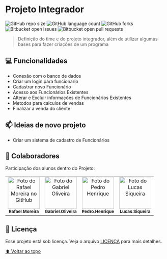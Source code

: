 # Projeto Integrador

<!---Esses são exemplos. Veja https://shields.io para outras pessoas ou para personalizar este conjunto de escudos. Você pode querer incluir dependências, status do projeto e informações de licença aqui--->

![GitHub repo size](https://img.shields.io/github/repo-size/projeto-padaria/Padaria)
![GitHub language count](https://img.shields.io/github/languages/projeto-padaria/Padaria)
![GitHub forks](https://img.shields.io/github/forks/projeto-padaria/Padaria)
![Bitbucket open issues](https://img.shields.io/bitbucket/issues/projeto-padaria/Padaria)
![Bitbucket open pull requests](https://img.shields.io/bitbucket/github.com/projeto-padaria/Padaria)

> Definição do time e do projeto integrador, além de utilizar algumas bases para fazer criações de um programa

## 💻 Funcionalidades

- Conexão com o banco de dados
- Criar um login para funcionario
- Cadastrar novo Funcionário
- Acesso aos Funcionários Existentes
- Alterar e Excluir informações de Funcionários Existentes
- Metodos para calculos de vendas
- Finalizar a venda do cliente

## 📫 Ideias de novo projeto

- Criar um sistema de cadastro de Funcionários

## 🤝 Colaboradores

Participação dos alunos dentro do Projeto:

<table>
  <tr>
    <td align="center">
      <a href="https://github.com/RMCSa">
        <img src="https://avatars.githubusercontent.com/u/125597354?v=4" width="100px;" alt="Foto do Rafael Moreira no GitHub"/><br>
        <sub>
          <b>Rafael Moreira</b>
        </sub>
      </a>
    </td>
    <td align="center">
      <a href="https://github.com/Polabiel">
        <img src="https://avatars.githubusercontent.com/u/40695127?v=4" width="100px;" alt="Foto do Gabriel Oliveira"/><br>
        <sub>
          <b>Gabriel Oliveira</b>
        </sub>
      </a>
    </td>
    <td align="center">
      <a href="https://github.com/PEDRO160126">
        <img src="https://avatars.githubusercontent.com/u/125505087?v=4" width="100px;" alt="Foto do Pedro Henrique"/><br>
        <sub>
          <b>Pedro Henrique</b>
        </sub>
      </a>
    </td>
    <td align="center">
      <a href="https://github.com/LucasSiq12">
        <img src="https://avatars.githubusercontent.com/u/125694952?v=4" width="100px;" alt="Foto do Lucas Siqueira"/><br>
        <sub>
          <b>Lucas Siqueira</b>
        </sub>
      </a>
    </td>
  </tr>
</table>

## 📝 Licença

Esse projeto está sob licença. Veja o arquivo [LICENÇA](LICENSE.md) para mais detalhes.

[⬆ Voltar ao topo](#nome-do-projeto)<br>
